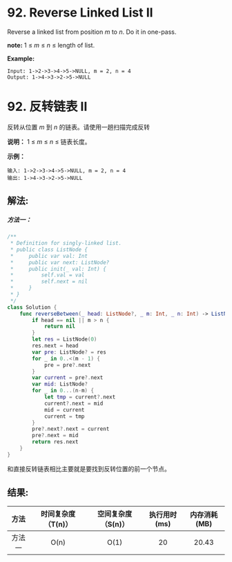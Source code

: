 
# 92. Reverse Linked List II
Reverse a linked list from position *m* to *n*. Do it in one-pass.

**note:** 1 ≤ *m* ≤ *n* ≤ length of list.

**Example:**
```
Input: 1->2->3->4->5->NULL, m = 2, n = 4
Output: 1->4->3->2->5->NULL
```

# 92. 反转链表 II
反转从位置 *m* 到 *n* 的链表。请使用一趟扫描完成反转

**说明：** 1 ≤ *m* ≤ *n* ≤ 链表长度。

**示例：**
```
输入: 1->2->3->4->5->NULL, m = 2, n = 4
输出: 1->4->3->2->5->NULL
```

## 解法:
##### 方法一：
```swift
/**
 * Definition for singly-linked list.
 * public class ListNode {
 *     public var val: Int
 *     public var next: ListNode?
 *     public init(_ val: Int) {
 *         self.val = val
 *         self.next = nil
 *     }
 * }
 */
class Solution {
    func reverseBetween(_ head: ListNode?, _ m: Int, _ n: Int) -> ListNode? {
        if head == nil || m > n {
            return nil
        }
        let res = ListNode(0)
        res.next = head
        var pre: ListNode? = res
        for _ in 0..<(m - 1) {
            pre = pre?.next
        }
        var current = pre?.next
        var mid: ListNode?
        for _ in 0...(n-m) {
            let tmp = current?.next
            current?.next = mid
            mid = current
            current = tmp
        }
        pre?.next?.next = current
        pre?.next = mid
        return res.next
    }
}
```
和直接反转链表相比主要就是要找到反转位置的前一个节点。
## 结果:
| 方法 | 时间复杂度（T(n)） | 空间复杂度（S(n)） | 执行用时(ms) | 内存消耗(MB) |
|:-------:|:-------:|:-------:|:-------:|:-------:|
| 方法一 |   O(n)  | O(1) |  20  | 20.43|

